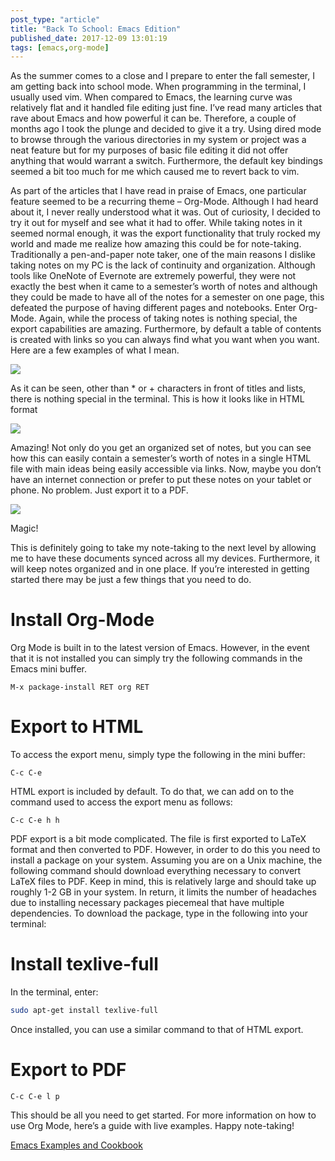 ```yaml
---
post_type: "article" 
title: "Back To School: Emacs Edition"
published_date: 2017-12-09 13:01:19
tags: [emacs,org-mode]
---
```


As the summer comes to a close and I prepare to enter the fall semester, I am getting back into school mode. When programming in the terminal, I usually used vim. When compared to Emacs, the learning curve was relatively flat and it handled file editing just fine. I’ve read many articles that rave about Emacs and how powerful it can be. Therefore, a couple of months ago I took the plunge and decided to give it a try. Using dired mode to browse through the various directories in my system or project was a neat feature but for my purposes of basic file editing it did not offer anything that would warrant a switch. Furthermore, the default key bindings seemed a bit too much for me which caused me to  revert back to vim.

As part of the articles that I have read in praise of Emacs, one particular feature seemed to be a recurring theme – Org-Mode. Although I had heard about it, I never really understood what it was. Out of curiosity, I decided to try it out for myself and see what it had to offer. While taking notes in it seemed normal enough, it was the export functionality that truly rocked my world and made me realize how amazing this could be for note-taking. Traditionally a pen-and-paper note taker, one of the main reasons I dislike taking notes on my PC is the lack of continuity and organization. Although tools like OneNote of Evernote are extremely powerful, they were not exactly the best when it came to a semester’s worth of notes and although they could be made to have all of the notes for a semester on one page, this defeated the purpose of having different pages and notebooks. Enter Org-Mode. Again, while the process of taking notes is nothing special, the export capabilities are amazing. Furthermore, by default a table of contents is created with links so you can always find what you want when you want. Here are a few examples of what I mean.

![](/images/back-to-school-emacs-edition/backtoschoolemacsedition1.png)

As it can be seen, other than * or + characters in front of titles and lists, there is nothing special in the terminal. This is how it looks like in HTML format

![](/images/back-to-school-emacs-edition/backtoschoolemacsedition2.png)

Amazing! Not only do you get an organized set of notes, but you can see how this can easily contain a semester’s worth of notes in a single HTML file with main ideas being easily accessible via links. Now, maybe you don’t have an internet connection or prefer to put these notes on your tablet or phone. No problem. Just export it to a PDF.

![](/images/back-to-school-emacs-edition/backtoschoolemacsedition3.png)

Magic!

This is definitely going to take my note-taking to the next level by allowing me to have these documents synced across all my devices. Furthermore, it will keep notes organized and in one place. If you’re interested in getting started there may be just a few things that you need to do.

# Install Org-Mode

Org Mode is built in to the latest version of Emacs. However, in the event that it is not installed you can simply try the following commands in the Emacs mini buffer.

`M-x package-install RET org RET`

# Export to HTML

To access the export menu, simply type the following in the mini buffer:

`C-c C-e`

HTML export is included by default. To do that, we can add on to the command used to access the export menu as follows:

`C-c C-e h h`

PDF export is a bit mode complicated. The file is first exported to LaTeX format and then converted to PDF. However, in order to do this you need to install a package on your system. Assuming you are on a Unix machine, the following command should download everything necessary to convert LaTeX files to PDF. Keep in mind, this is relatively large and should take up roughly 1-2 GB in your system. In return, it limits the number of headaches due to installing necessary packages piecemeal that have multiple dependencies. To download the package, type in the following into your terminal:

# Install texlive-full

In the terminal, enter: 

```bash
sudo apt-get install texlive-full
```
Once installed, you can use a similar command to that of HTML export.

# Export to PDF

`C-c C-e l p`

This should be all you need to get started. For more information on how to use Org Mode, here’s a guide with live examples. Happy note-taking!

[Emacs Examples and Cookbook](http://home.fnal.gov/~neilsen/notebook/orgExamples/org-examples.html)

